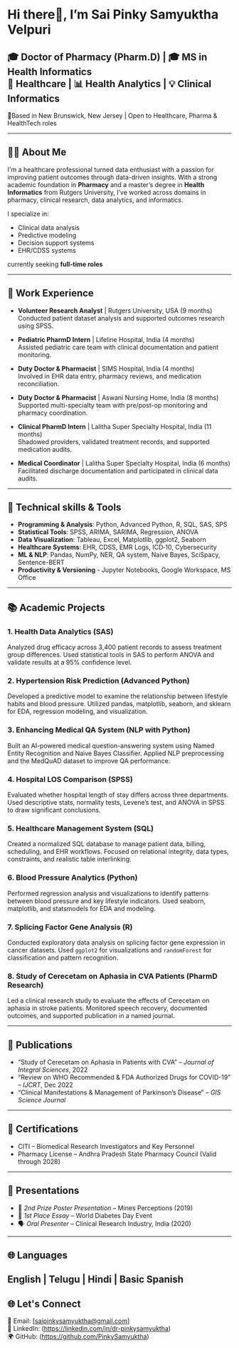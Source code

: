 <!-- 👩‍💻 HEADER -->
# Hi there👋, I’m Sai Pinky Samyuktha Velpuri

🎓 Doctor of Pharmacy (Pharm.D) | 🎓 MS in Health Informatics  
💊 Healthcare | 📊 Health Analytics | 💡 Clinical Informatics
---
📍Based in New Brunswick, New Jersey | Open to Healthcare, Pharma & HealthTech roles

---

## 👩‍⚕️ About Me

I'm a healthcare professional turned data enthusiast with a passion for improving patient outcomes through data-driven insights. With a strong academic foundation in **Pharmacy** and a master’s degree in **Health Informatics** from Rutgers University, I’ve worked across domains in pharmacy, clinical research, data analytics, and informatics.

I specialize in:
- Clinical data analysis
- Predictive modeling
- Decision support systems
- EHR/CDSS systems

currently seeking **full-time roles**

---

## 💼 Work Experience

- **Volunteer Research Analyst** | Rutgers University, USA (9 months)  
  Conducted patient dataset analysis and supported outcomes research using SPSS.

- **Pediatric PharmD Intern** | Lifeline Hospital, India (4 months)  
  Assisted pediatric care team with clinical documentation and patient monitoring.

- **Duty Doctor & Pharmacist** | SIMS Hospital, India (4 months)  
  Involved in EHR data entry, pharmacy reviews, and medication reconciliation.

- **Duty Doctor & Pharmacist** | Aswani Nursing Home, India (8 months)  
  Supported multi-specialty team with pre/post-op monitoring and pharmacy coordination.

- **Clinical PharmD Intern** | Lalitha Super Specialty Hospital, India (11 months)  
  Shadowed providers, validated treatment records, and supported medication audits.

- **Medical Coordinator** | Lalitha Super Specialty Hospital, India (6 months)  
  Facilitated discharge documentation and participated in clinical data audits.
---

## 🔧 Technical skills & Tools                              
- **Programming & Analysis**: Python, Advanced Python, R, SQL, SAS, SPS
- **Statistical Tools**: SPSS, ARIMA, SARIMA, Regression, ANOVA
- **Data Visualization**: Tableau, Excel, Matplotlib, ggplot2, Seaborn  
- **Healthcare Systems**: EHR, CDSS, EMR Logs, ICD‑10, Cybersecurity
- **ML & NLP**: Pandas, NumPy, NER, QA system, Naive Bayes, SciSpacy, Sentence-BERT
- **Productivity & Versioning** - Jupyter Notebooks, Google Workspace, MS Office
---

## 📚 Academic Projects

### 1. Health Data Analytics (SAS)
Analyzed drug efficacy across 3,400 patient records to assess treatment group differences. Used statistical tools in SAS to perform ANOVA and validate results at a 95% confidence level.

### 2. Hypertension Risk Prediction (Advanced Python)
Developed a predictive model to examine the relationship between lifestyle habits and blood pressure. Utilized pandas, matplotlib, seaborn, and sklearn for EDA, regression modeling, and visualization.

### 3. Enhancing Medical QA System (NLP with Python)
Built an AI-powered medical question-answering system using Named Entity Recognition and Naive Bayes Classifier. Applied NLP preprocessing and the MedQuAD dataset to improve QA performance.

### 4. Hospital LOS Comparison (SPSS)
Evaluated whether hospital length of stay differs across three departments. Used descriptive stats, normality tests, Levene’s test, and ANOVA in SPSS to draw significant conclusions.

### 5. Healthcare Management System (SQL)
Created a normalized SQL database to manage patient data, billing, scheduling, and EHR workflows. Focused on relational integrity, data types, constraints, and realistic table interlinking.

### 6. Blood Pressure Analytics (Python)
Performed regression analysis and visualizations to identify patterns between blood pressure and key lifestyle indicators. Used seaborn, matplotlib, and statsmodels for EDA and modeling.

### 7. Splicing Factor Gene Analysis (R)
Conducted exploratory data analysis on splicing factor gene expression in cancer datasets. Used `ggplot2` for visualizations and `randomForest` for classification and pattern recognition.

### 8. Study of Cerecetam on Aphasia in CVA Patients (PharmD Research)
Led a clinical research study to evaluate the effects of Cerecetam on aphasia in stroke patients. Monitored speech recovery, documented outcomes, and supported publication in a named journal.

---

## 📄 Publications

- “Study of Cerecetam on Aphasia in Patients with CVA” – *Journal of Integral Sciences*, 2022  
- “Review on WHO Recommended & FDA Authorized Drugs for COVID-19” – *IJCRT*, Dec 2022  
- “Clinical Manifestations & Management of Parkinson’s Disease” – *GIS Science Journal*
---

## 🧾 Certifications

- CITI – Biomedical Research Investigators and Key Personnel  
- Pharmacy License – Andhra Pradesh State Pharmacy Council (Valid through 2028)
---

## 🎤 Presentations

- 🥈 *2nd Prize Poster Presentation* – Mines Perceptions (2019)  
- 🥇 *1st Place Essay* – World Diabetes Day Event  
- 🗣️ *Oral Presenter* – Clinical Research Industry, India (2020)

---

## 🌐 Languages

English | Telugu | Hindi | Basic Spanish
---

## 🌐 Let's Connect

📧 Email: [saipinkysamyuktha@gmail.com]  
🔗 LinkedIn: (https://linkedin.com/in/dr-pinkysamyuktha)  
🌍 GitHub: (https://github.com/PinkySamyuktha)
